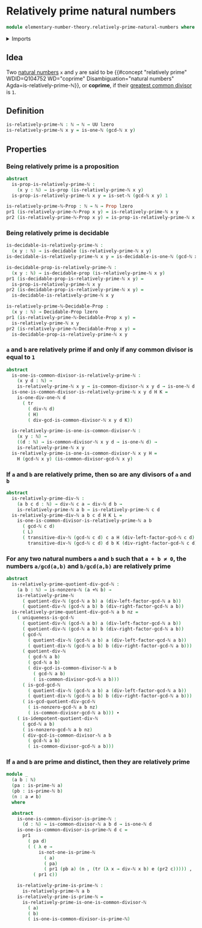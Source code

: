 # Relatively prime natural numbers

```agda
module elementary-number-theory.relatively-prime-natural-numbers where
```

<details><summary>Imports</summary>

```agda
open import elementary-number-theory.addition-natural-numbers
open import elementary-number-theory.divisibility-natural-numbers
open import elementary-number-theory.equality-natural-numbers
open import elementary-number-theory.greatest-common-divisor-natural-numbers
open import elementary-number-theory.natural-numbers
open import elementary-number-theory.prime-numbers

open import foundation.decidable-propositions
open import foundation.decidable-types
open import foundation.dependent-pair-types
open import foundation.identity-types
open import foundation.negated-equality
open import foundation.propositions
open import foundation.transport-along-identifications
open import foundation.universe-levels
```

</details>

## Idea

Two [natural numbers](elementary-number-theory.natural-numbers.md) `x` and `y`
are said to be
{{#concept "relatively prime" WDID=Q104752 WD="coprime" Disambiguation="natural numbers" Agda=is-relatively-prime-ℕ}},
or **coprime**, if their
[greatest common divisor](elementary-number-theory.greatest-common-divisor-natural-numbers.md)
is `1`.

## Definition

```agda
is-relatively-prime-ℕ : ℕ → ℕ → UU lzero
is-relatively-prime-ℕ x y = is-one-ℕ (gcd-ℕ x y)
```

## Properties

### Being relatively prime is a proposition

```agda
abstract
  is-prop-is-relatively-prime-ℕ :
    (x y : ℕ) → is-prop (is-relatively-prime-ℕ x y)
  is-prop-is-relatively-prime-ℕ x y = is-set-ℕ (gcd-ℕ x y) 1

is-relatively-prime-ℕ-Prop : ℕ → ℕ → Prop lzero
pr1 (is-relatively-prime-ℕ-Prop x y) = is-relatively-prime-ℕ x y
pr2 (is-relatively-prime-ℕ-Prop x y) = is-prop-is-relatively-prime-ℕ x y
```

### Being relatively prime is decidable

```agda
is-decidable-is-relatively-prime-ℕ :
  (x y : ℕ) → is-decidable (is-relatively-prime-ℕ x y)
is-decidable-is-relatively-prime-ℕ x y = is-decidable-is-one-ℕ (gcd-ℕ x y)

is-decidable-prop-is-relatively-prime-ℕ :
  (x y : ℕ) → is-decidable-prop (is-relatively-prime-ℕ x y)
pr1 (is-decidable-prop-is-relatively-prime-ℕ x y) =
  is-prop-is-relatively-prime-ℕ x y
pr2 (is-decidable-prop-is-relatively-prime-ℕ x y) =
  is-decidable-is-relatively-prime-ℕ x y

is-relatively-prime-ℕ-Decidable-Prop :
  (x y : ℕ) → Decidable-Prop lzero
pr1 (is-relatively-prime-ℕ-Decidable-Prop x y) =
  is-relatively-prime-ℕ x y
pr2 (is-relatively-prime-ℕ-Decidable-Prop x y) =
  is-decidable-prop-is-relatively-prime-ℕ x y
```

### `a` and `b` are relatively prime if and only if any common divisor is equal to `1`

```agda
abstract
  is-one-is-common-divisor-is-relatively-prime-ℕ :
    (x y d : ℕ) →
    is-relatively-prime-ℕ x y → is-common-divisor-ℕ x y d → is-one-ℕ d
  is-one-is-common-divisor-is-relatively-prime-ℕ x y d H K =
    is-one-div-one-ℕ d
      ( tr
        ( div-ℕ d)
        ( H)
        ( div-gcd-is-common-divisor-ℕ x y d K))

  is-relatively-prime-is-one-is-common-divisor-ℕ :
    (x y : ℕ) →
    ((d : ℕ) → is-common-divisor-ℕ x y d → is-one-ℕ d) →
    is-relatively-prime-ℕ x y
  is-relatively-prime-is-one-is-common-divisor-ℕ x y H =
    H (gcd-ℕ x y) (is-common-divisor-gcd-ℕ x y)
```

### If `a` and `b` are relatively prime, then so are any divisors of `a` and `b`

```agda
abstract
  is-relatively-prime-div-ℕ :
    (a b c d : ℕ) → div-ℕ c a → div-ℕ d b →
    is-relatively-prime-ℕ a b → is-relatively-prime-ℕ c d
  is-relatively-prime-div-ℕ a b c d H K L =
    is-one-is-common-divisor-is-relatively-prime-ℕ a b
      ( gcd-ℕ c d)
      ( L)
      ( transitive-div-ℕ (gcd-ℕ c d) c a H (div-left-factor-gcd-ℕ c d) ,
        transitive-div-ℕ (gcd-ℕ c d) d b K (div-right-factor-gcd-ℕ c d))
```

### For any two natural numbers `a` and `b` such that `a + b ≠ 0`, the numbers `a/gcd(a,b)` and `b/gcd(a,b)` are relatively prime

```agda
abstract
  is-relatively-prime-quotient-div-gcd-ℕ :
    (a b : ℕ) → is-nonzero-ℕ (a +ℕ b) →
    is-relatively-prime-ℕ
      ( quotient-div-ℕ (gcd-ℕ a b) a (div-left-factor-gcd-ℕ a b))
      ( quotient-div-ℕ (gcd-ℕ a b) b (div-right-factor-gcd-ℕ a b))
  is-relatively-prime-quotient-div-gcd-ℕ a b nz =
    ( uniqueness-is-gcd-ℕ
      ( quotient-div-ℕ (gcd-ℕ a b) a (div-left-factor-gcd-ℕ a b))
      ( quotient-div-ℕ (gcd-ℕ a b) b (div-right-factor-gcd-ℕ a b))
      ( gcd-ℕ
        ( quotient-div-ℕ (gcd-ℕ a b) a (div-left-factor-gcd-ℕ a b))
        ( quotient-div-ℕ (gcd-ℕ a b) b (div-right-factor-gcd-ℕ a b)))
      ( quotient-div-ℕ
        ( gcd-ℕ a b)
        ( gcd-ℕ a b)
        ( div-gcd-is-common-divisor-ℕ a b
          ( gcd-ℕ a b)
          ( is-common-divisor-gcd-ℕ a b)))
      ( is-gcd-gcd-ℕ
        ( quotient-div-ℕ (gcd-ℕ a b) a (div-left-factor-gcd-ℕ a b))
        ( quotient-div-ℕ (gcd-ℕ a b) b (div-right-factor-gcd-ℕ a b)))
      ( is-gcd-quotient-div-gcd-ℕ
        ( is-nonzero-gcd-ℕ a b nz)
        ( is-common-divisor-gcd-ℕ a b))) ∙
    ( is-idempotent-quotient-div-ℕ
      ( gcd-ℕ a b)
      ( is-nonzero-gcd-ℕ a b nz)
      ( div-gcd-is-common-divisor-ℕ a b
        ( gcd-ℕ a b)
        ( is-common-divisor-gcd-ℕ a b)))
```

### If `a` and `b` are prime and distinct, then they are relatively prime

```agda
module _
  (a b : ℕ)
  (pa : is-prime-ℕ a)
  (pb : is-prime-ℕ b)
  (n : a ≠ b)
  where

  abstract
    is-one-is-common-divisor-is-prime-ℕ :
      (d : ℕ) → is-common-divisor-ℕ a b d → is-one-ℕ d
    is-one-is-common-divisor-is-prime-ℕ d c =
      pr1
        ( pa d)
        ( ( λ e →
            is-not-one-is-prime-ℕ
              ( a)
              ( pa)
              ( pr1 (pb a) (n , (tr (λ x → div-ℕ x b) e (pr2 c))))) ,
          ( pr1 c))

    is-relatively-prime-is-prime-ℕ :
      is-relatively-prime-ℕ a b
    is-relatively-prime-is-prime-ℕ =
      is-relatively-prime-is-one-is-common-divisor-ℕ
        ( a)
        ( b)
        ( is-one-is-common-divisor-is-prime-ℕ)
```
